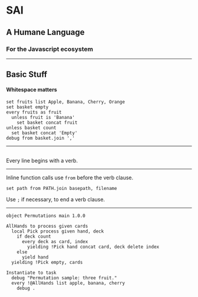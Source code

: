# SAI
## A Humane Language
### For the Javascript ecosystem

---

## Basic Stuff
#### Whitespace matters

    set fruits list Apple, Banana, Cherry, Orange
    set basket empty
    every fruits as fruit
      unless fruit is 'Banana'
        set basket concat fruit
    unless basket count
      set basket concat 'Empty'
    debug from basket.join ','
      
---

## 
Every line begins with a verb.



---
    

Inline function calls use `from` before the verb clause.

    set path from PATH.join basepath, filename

Use `;` if necessary, to end a verb clause.

    



---

````
object Permutations main 1.0.0

AllHands to process given cards
  local Pick process given hand, deck
    if deck count
      every deck as card, index
        yielding !Pick hand concat card, deck delete index
    else
      yield hand
  yielding !Pick empty, cards

Instantiate to task
  debug "Permutation sample: three fruit."
  every !@AllHands list apple, banana, cherry
    debug .
````

